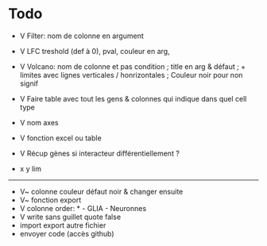 # Todo
* V Filter: nom de colonne en argument
* V LFC treshold (def à 0), pval, couleur en arg,
* V Volcano: nom de colonne et pas condition ; title en arg & défaut ; + limites avec lignes verticales / honrizontales ; Couleur noir pour non signif
* V Faire table avec tout les gens & colonnes qui indique dans quel cell type
* V nom axes
* V fonction excel ou table 
* V Récup gènes si interacteur différentiellement ?

* x y lim

***
* V~ colonne couleur défaut noir & changer ensuite
* V~ fonction export
* V colonne order: * - GLIA - Neuronnes
* V write sans guillet quote false
* import export autre fichier
* envoyer code (accès github)